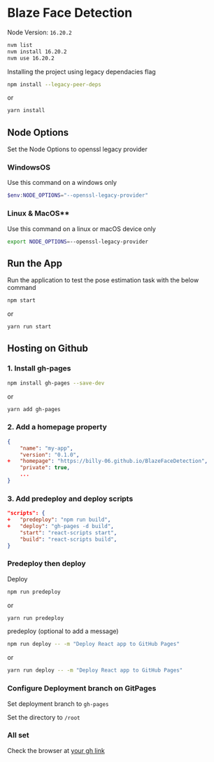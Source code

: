 # Blaze Face Detection

Node Version: `16.20.2`

```bash
nvm list
nvm install 16.20.2
nvm use 16.20.2
```

Installing the project using legacy dependacies flag

```bash
npm install --legacy-peer-deps
```

or

```bash
yarn install
```

## Node Options

Set the Node Options to openssl legacy provider

### WindowsOS

Use this command on a windows only

```powershell
$env:NODE_OPTIONS="--openssl-legacy-provider"
```

### Linux & MacOS\*\*

Use this command on a linux or macOS device only

```bash
export NODE_OPTIONS=--openssl-legacy-provider
```

## Run the App

Run the application to test the pose estimation task with the below command

```bash
npm start
```

or

```bash
yarn run start
```

## Hosting on Github

### 1. Install gh-pages

```bash
npm install gh-pages --save-dev
```

or

```bash
yarn add gh-pages
```

### 2. Add a homepage property

```json
{
    "name": "my-app",
    "version": "0.1.0",
+   "homepage": "https://billy-06.github.io/BlazeFaceDetection",
    "private": true,
    ...
}
```

### 3. Add predeploy and deploy scripts

```json
"scripts": {
+   "predeploy": "npm run build",
+   "deploy": "gh-pages -d build",
    "start": "react-scripts start",
    "build": "react-scripts build",
}
```

### Predeploy then deploy

Deploy

```bash
npm run predeploy
```

or

```bash
yarn run predeploy
```

predeploy (optional to add a message)

```bash
npm run deploy -- -m "Deploy React app to GitHub Pages"
```

or

```bash
yarn run deploy -- -m "Deploy React app to GitHub Pages"
```

### Configure Deployment branch on GitPages

Set deployment branch to `gh-pages`

Set the directory to `/root`

### All set

Check the browser at [your gh link](https://billy-06.github.io/BlazeFaceDetection)
